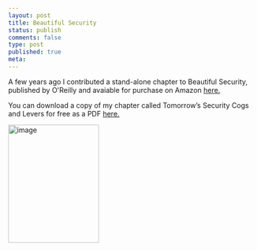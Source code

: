 ```yaml
---
layout: post
title: Beautiful Security 
status: publish
comments: false
type: post
published: true
meta:
---
```

<p>A few years ago I contributed a stand-alone chapter to Beautiful Security, published by O'Reilly and avaiable for purchase on Amazon <a href="http://www.amazon.com/Beautiful-Security-Leading-Experts-Explain/dp/0596527489">here.</a></p>
<p>You can download a copy of my chapter called Tomorrow’s Security Cogs and Levers for free as a PDF <a href="http://mcurphey.files.wordpress.com/2010/04/beautifulsecuritycogsandleversmarkcurphey.pdf">here.</a></p>
<a href="http://www.amazon.com/Beautiful-Security-Leading-Experts-Explain/dp/0596527489" target="_blank"><img style="border-bottom:0;border-left:0;display:inline;border-top:0;border-right:0;" title="image" border="0" alt="image" src="http://mcurphey.files.wordpress.com/2010/04/image2.png" width="184" height="240" /></a>

